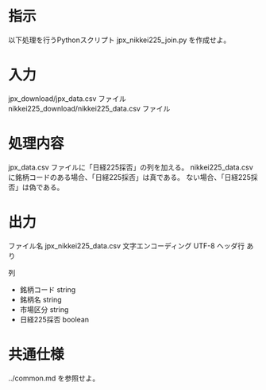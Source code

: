# 指示
以下処理を行うPythonスクリプト jpx_nikkei225_join.py を作成せよ。

# 入力
jpx_download/jpx_data.csv ファイル
nikkei225_download/nikkei225_data.csv ファイル

# 処理内容
jpx_data.csv ファイルに「日経225採否」の列を加える。
nikkei225_data.csv に銘柄コードのある場合、「日経225採否」は真である。
ない場合、「日経225採否」は偽である。

# 出力
ファイル名 jpx_nikkei225_data.csv 
文字エンコーディング UTF-8
ヘッダ行 あり

列
- 銘柄コード string
- 銘柄名 string
- 市場区分 string
- 日経225採否 boolean

# 共通仕様
../common.md を参照せよ。
